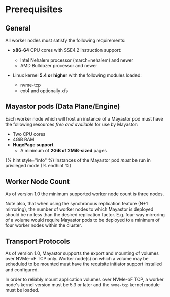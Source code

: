 # Prerequisites

## **General**

All worker nodes must satisfy the following requirements:

* **x86-64** CPU cores with SSE4.2 instruction support:
  * Intel Nehalem processor \(march=nehalem\) and newer
  * AMD Bulldozer processor and newer

* Linux kernel **5.4 or higher** with the following modules loaded:
  * nvme-tcp
  * ext4 and optionally xfs

## **Mayastor pods (Data Plane/Engine)**
Each worker node which will host an instance of a Mayastor pod must have the following resources _free and available_ for use by Mayastor:

* Two CPU cores
* 4GiB RAM
* **HugePage support**
  * A minimum of **2GiB of** **2MiB-sized** pages

{% hint style="info" %}
Instances of the Mayastor pod _must_ be run in privileged mode
{% endhint %}


## **Worker Node Count**

As of version 1.0 the minimum supported worker node count is three nodes.

Note also, that when using the synchronous replication feature \(N+1 mirroring\), the number of worker nodes to which Mayastor is deployed should be no less than the desired replication factor.  E.g. four-way mirroring of a volume would require Mayastor pods to be deployed to a minimum of four worker nodes within the cluster.

## **Transport Protocols**

As of version 1.0, Mayastor supports the export and mounting of volumes over NVMe-oF TCP only. Worker node\(s\) on which a volume may be scheduled to be mounted must have the requisite initiator support installed and configured.

In order to reliably mount application volumes over NVMe-oF TCP, a worker node's kernel version must be 5.3 or later and the `nvme-tcp`  kernel module must be loaded.



